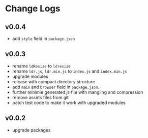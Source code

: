# Change Logs

## v0.0.4

 - add `style` field in `package.json`


## v0.0.3

 - rename `ldResize` to `ldresize`
 - rename `ldr.js`, `ldr.min.js` to `index.js` and `index.min.js`
 - upgrade modules
 - release with compact directory structure
 - add `main` and `browser` field in `package.json`.
 - further minimie generated js file with mangling and compression
 - remove assets files from git
 - patch test code to make it work with upgraded modules


## v0.0.2

 - upgrade packages.

